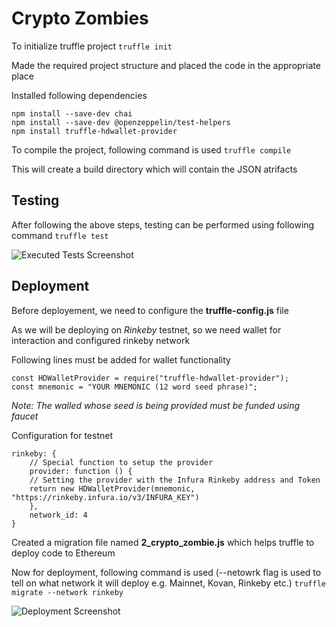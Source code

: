 # Crypto Zombies

To initialize truffle project
```truffle init```

Made the required project structure and placed the code in the appropriate place 

Installed following dependencies
```
npm install --save-dev chai
npm install --save-dev @openzeppelin/test-helpers
npm install truffle-hdwallet-provider
```

To compile the project, following command is used
```truffle compile```

This will create a build directory which will contain the JSON atrifacts

## Testing

After following the above steps, testing can be performed using following command
```truffle test```

![Executed Tests Screenshot](test.png)

## Deployment

Before deployement, we need to configure the **truffle-config.js** file

As we will be deploying on *Rinkeby* testnet, so we need wallet for interaction and configured rinkeby network

Following lines must be added for wallet functionality
```
const HDWalletProvider = require("truffle-hdwallet-provider");
const mnemonic = "YOUR MNEMONIC (12 word seed phrase)";
```

*Note: The walled whose seed is being provided must be funded using faucet*

Configuration for testnet
```
rinkeby: {
    // Special function to setup the provider
    provider: function () {
    // Setting the provider with the Infura Rinkeby address and Token
    return new HDWalletProvider(mnemonic, "https://rinkeby.infura.io/v3/INFURA_KEY")
    },
    network_id: 4
}
```

Created a migration file named **2_crypto_zombie.js** which helps truffle to deploy code to Ethereum

Now for deployment, following command is used (--netowrk flag is used to tell on what network it will deploy e.g. Mainnet, Kovan, Rinkeby etc.)
```truffle migrate --network rinkeby```

![Deployment Screenshot](deploy.png)